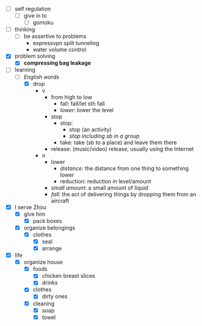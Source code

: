 - [ ] self regulation
    - [ ] give in to
        - [ ] gomoku
- [ ] thinking
    - [ ] be assertive to problems
        - expressvpn split tunneling
        - water volume control
- [x] problem solving
    - [x] **compressing bag leakage**
- [ ] learning
    - [ ] *English words*
        - [x] drop
            - v
                - from high to low
                    - fall: fall/let sth fall
                    - *lower*: lower the level
                - stop
                    - stop: 
                        - stop (an activity)
                        - *stop including sb in a group*
                    - take: take (sb to a place) and leave them there 
                - release: (music/video) release, usually using the Internet
            - n
                - lower
                    - *distance*: the distance from one thing to something lower
                    - reduction: reduction in level/amount
                - *small amount*: a small amount of liquid
                - *fall*: the act of delivering things by dropping them from an aircraft
- [x] I serve Zhou
    - [x] give him
        - [x] pack boxes
    - [x] organize belongings
        - [x] clothes
            - [x] seal
            - [x] arrange
- [x] life
    - [x] organize house
        - [x] foods
            - [x] chicken breast slices
            - [x] drinks
        - [x] clothes
            - [x] dirty ones
        - [x] cleaning
            - [x] soap
            - [x] towel